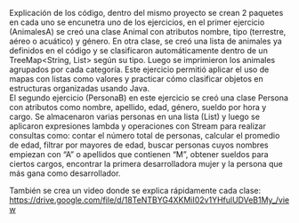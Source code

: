 Explicación de los código, dentro del mismo proyecto se crean 2 paquetes en cada uno se encunetra uno de los ejercicios,
en el primer ejercicio (AnimalesA) se creó una clase Animal con atributos nombre, tipo (terrestre, aéreo o acuático) y género. En otra clase, se creó una lista de animales ya definidos en el código y se clasificaron automáticamente dentro de un TreeMap<String, List<Animal>> según su tipo. Luego se imprimieron los animales agrupados por cada categoría. Este ejercicio permitió aplicar el uso de mapas con listas como valores y practicar cómo clasificar objetos en estructuras organizadas usando Java. <br>
El segundo ejercicio (PersonaB) en este ejercicio se creó una clase Persona con atributos como nombre, apellido, edad, género, sueldo por hora y cargo. Se almacenaron varias personas en una lista (List<Persona>) y luego se aplicaron expresiones lambda y operaciones con Stream para realizar consultas como: contar el número total de personas, calcular el promedio de edad, filtrar por mayores de edad, buscar personas cuyos nombres empiezan con “A” o apellidos que contienen “M”, obtener sueldos para ciertos cargos, encontrar la primera desarrolladora mujer y la persona que más gana como desarrollador. 

También se crea un video donde se explica rápidamente cada clase: https://drive.google.com/file/d/18TeNTBYG4XKMiI02v1YHfulUDVeB1My_/view

